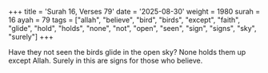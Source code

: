 +++
title = 'Surah 16, Verses 79'
date = '2025-08-30'
weight = 1980
surah = 16
ayah = 79
tags = ["allah", "believe", "bird", "birds", "except", "faith", "glide", "hold", "holds", "none", "not", "open", "seen", "sign", "signs", "sky", "surely"]
+++

Have they not seen the birds glide in the open sky? None holds them up except Allah. Surely in this are signs for those who believe.